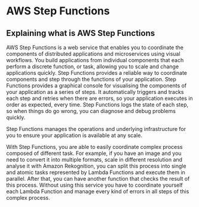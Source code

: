 # AWS Step Functions

## Explaining what is AWS Step Functions

AWS Step Functions is a web service that enables you to coordinate the components of distributed applications and microservices using visual workflows. You build applications from individual components that each perform a discrete function, or task, allowing you to scale and change applications quickly. Step Functions provides a reliable way to coordinate components and step through the functions of your application. Step Functions provides a graphical console for visualising the components of your application as a series of steps. It automatically triggers and tracks each step and retries when there are errors, so your application executes in order as expected, every time. Step Functions logs the state of each step, so when things do go wrong, you can diagnose and debug problems quickly.

Step Functions manages the operations and underlying infrastructure for you to ensure your application is available at any scale.

With Step Functions, you are able to easily coordinate complex process composed of different task. For example, if you have an image and you need to convert it into multiple formats, scale in different resolution and analyse it with Amazon Rekognition, you can split this process into single and atomic tasks represented by Lambda Functions and execute them in parallel. After that, you can have another function that checks the result of this process.
Without using this service you have to coordinate yourself each Lambda Function and manage every kind of errors in all steps of this complex process.

